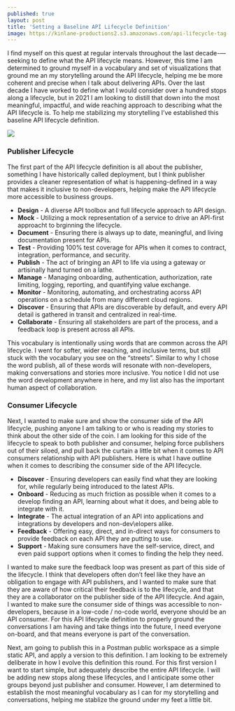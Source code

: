 ```yaml
---
published: true
layout: post
title: 'Setting a Baseline API Lifecycle Definition'
image: https://kinlane-productions2.s3.amazonaws.com/api-lifecycle-tag-cloud.png
---
```


I find myself on this quest at regular intervals throughout the last decade-—seeking to define what the API lifecycle means. However, this time I am determined to ground myself in a vocabulary and set of visualizations that ground me an my storytelling around the API lifecycle, helping me be more coherent and precise when I talk about delivering APIs. Over the last decade I have worked to define what I would consider over a hundred stops along a lifecycle, but in 2021 I am looking to distill that down into the most meaningful, impactful, and wide reaching approach to describing what the API lifecycle is. To help me stabilizing my storytelling I’ve established this baseline API lifecycle definition.

![](https://kinlane-productions2.s3.amazonaws.com/api-lifecycle-tag-cloud.png)
### Publisher Lifecycle
The first part of the API lifecycle definition is all about the publisher, something I have historically called deployment, but I think publisher provides a cleaner representation of what is happening-defined in a way that makes it inclusive to non-developers, helping make the API lifecycle more accessible to business groups.


- **Design** - A diverse API toolbox and full lifecycle approach to API design.
- **Mock** - Utilizing a mock representation of a service to drive an API-first approacht to brginning the lifecycle.
- **Document** - Ensuring there is always up to date, meaningful, and living documentation present for APIs.
- **Test** - Providing 100% test coverage for APIs when it comes to contract, integration, performance, and security.
- **Publish** - The act of bringing an API to life via using a gateway or artisinally hand turned on a lathe.
- **Manage** - Managing onboarding, authentication, authorization, rate limiting, logging, reporting, and quantifying value exchange.
- **Monitor** - Monitoring, automating, and orchestrating acorss API operations on a schedule from many different cloud regions.
- **Discover** - Ensuring that APIs are discoverable by default, and every API detail is gathered in transit and centralized in real-time.
- **Collaborate** - Ensuring all stakeholders are part of the process, and a feedback loop is present across all APIs.


This vocabulary is intentionally using words that are common across the API lifecycle. I went for softer, wider reaching, and inclusive terms, but still stuck with the vocabulary you see on the “streets”. Similar to why I chose the word publish, all of these words will resonate with non-developers, making conversations and stories more inclusive. You notice I did not use the word development anywhere in here, and my list also has the important human aspect of collaboration.

### Consumer Lifecycle
Next, I wanted to make sure and show the consumer side of the API lifecycle, pushing anyone I am talking to or who is reading my stories to think about the other side of the coin. I am looking for this side of the lifecycle to speak to both publisher and consumer, helping force publishers out of their siloed, and pull back the curtain a little bit when it comes to API consumers relationship with API publishers. Here is what I have outline when it comes to describing the consumer side of the API lifecycle.


- **Discover** - Ensuring developers can easily find what they are looking for, while regularly being introduced to the latest APIs.
- **Onboard** - Reducing as much friction as possible when it comes to a develop finding an API, learning about what it does, and being able to integrate with it.
- **Integrate** - The actual integration of an API into applications and integrations by developers and non-dev\elopers alike.
- **Feedback** - Offering easy, direct, and in-direct ways for consumers to provide feedback on each API they are putting to use.
- **Support** - Making sure consumers have the self-service, direct, and even paid support options when it comes to finding the help they need.


I wanted to make sure the feedback loop was present as part of this side of the lifecycle. I think that developers often don’t feel like they have an obligation to engage with API publishers, and I wanted to make sure that they are aware of how critical their feedback is to the lifecycle, and that they are a collaborator on the publisher side of the API lifecycle. And again, I wanted to make sure the consumer side of things was accessible to non-developers, because in a low-code / no-code world, everyone should be an API consumer. For this API lifecycle definition to properly ground the conversations I am having and take things into the future, I need everyone on-board, and that means everyone is part of the conversation.


Next, am going to publish this in a Postman public workspace as a simple static API, and apply a version to this definition. I am looking to be extremely deliberate in how I evolve this definition this round. For this first version I want to start simple, but adequately describe the entire API lifecycle. I will be adding new stops along these lifecycles, and I anticipate some other groups beyond just publisher and consumer. However, I am determined to establish the most meaningful vocabulary as I can for my storytelling and conversations, helping me stablize the ground under my feet a little bit.
